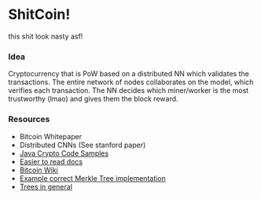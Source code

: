 # ShitCoin!
this shit look nasty asf!

### Idea
Cryptocurrency that is PoW based on a distributed NN which validates the transactions.
The entire network of nodes collaborates on the model, which verifies each transaction.
The NN decides which miner/worker is the most trustworthy (lmao) and gives them the block reward.

### Resources
- Bitcoin Whitepaper
- Distributed CNNs (See stanford paper)
- [Java Crypto Code Samples](https://docs.oracle.com/en/java/javase/17/security/java-cryptography-architecture-jca-reference-guide.html#GUID-ED6EDA78-8D20-4059-92E1-FBDDE4D3DFE6)
- [Easier to read docs](https://learnmeabitcoin.com/technical/output)
- [Bitcoin Wiki](https://wiki.bitcoinsv.io/index.php/Bitcoin_Transactions)
- [Example correct Merkle Tree implementation](https://github.com/cardano-foundation/merkle-tree-java/tree/main/src/main/java/org/cardanofoundation/merkle)
- [Trees in general](https://en.wikipedia.org/wiki/Binary_tree)